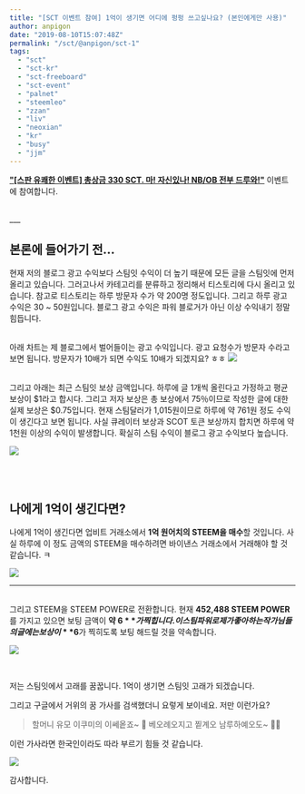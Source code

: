 ```yaml
---
title: "[SCT 이벤트 참여] 1억이 생기면 어디에 펑펑 쓰고싶나요? (본인에게만 사용)"
author: anpigon
date: "2019-08-10T15:07:48Z"
permalink: "/sct/@anpigon/sct-1"
tags:
  - "sct"
  - "sct-kr"
  - "sct-freeboard"
  - "sct-event"
  - "palnet"
  - "steemleo"
  - "zzan"
  - "liv"
  - "neoxian"
  - "kr"
  - "busy"
  - "jjm"
---
```

[**"\[스판 유쾌한 이벤트\] 총상금 330 SCT. 마! 자신있나! NB/OB 전부 드루와!"**](https://www.steemcoinpan.com/sct/@ukk/nb-ob-feat-team1p-union-sct-naha-sct-sct1004) 이벤트에 참여합니다.

<br>
___

<br>

## 본론에 들어가기 전...

현재 저의 블로그 광고 수익보다 스팀잇 수익이 더 높기 때문에 모든 글을 스팀잇에 먼저 올리고 있습니다. 그러고나서 카테고리를 분류하고 정리해서 티스토리에 다시 올리고 있습니다. 참고로 티스토리는 하루 방문자 수가 약 200명 정도입니다. 그리고 하루 광고 수익은 30 ~ 50원입니다. 블로그 광고 수익은 파워 블로거가 아닌 이상 수익내기 정말 힘듭니다.

<br>아래 차트는 제 블로그에서 벌어들이는 광고 수익입니다. 광고 요청수가 방문자 수라고 보면 됩니다. 방문자가 10배가 되면 수익도 10배가 되겠지요? ㅎㅎ
![](https://files.steempeak.com/file/steempeak/anpigon/pjv2GJn3-E18489E185B3E1848FE185B3E18485E185B5E186ABE18489E185A3E186BA202019-08-1020E1848BE185A9E18492E185AE2011.12.46.png) 

<br>그리고 아래는 최근 스팀잇 보상 금액입니다. 하루에 글 1개씩 올린다고 가정하고 평균 보상이 $1라고 합시다. 그리고 저자 보상은 총 보상에서 75％이므로 작성한 글에 대한 실제 보상은 $0.75입니다. 현재 스팀달러가 1,015원이므로 하루에 약 761원 정도 수익이 생긴다고 보면 됩니다. 사실 큐레이터 보상과 SCOT 토큰 보상까지 합치면 하루에 약 1천원 이상의 수익이 발생합니다. 확실히 스팀 수익이 블로그 광고 수익보다 높습니다.

![](https://files.steempeak.com/file/steempeak/anpigon/9h50yd65-E18489E185B3E1848FE185B3E18485E185B5E186ABE18489E185A3E186BA202019-08-1020E1848BE185A9E18492E185AE2011.15.20.png)

<br>
<br>

## 나에게 1억이 생긴다면?

나에게 1억이 생긴다면 업비트 거래소에서 **1억 원어치의 STEEM을 매수**할 것입니다. 사실 하루에 이 정도 금액의 STEEM을 매수하려면 바이낸스 거래소에서 거래해야 할 것 같습니다. ㅋ

![](https://steemitimages.com/500x0/https://files.steempeak.com/file/steempeak/anpigon/5UPuD7F4-E18489E185B3E1848FE185B3E18485E185B5E186ABE18489E185A3E186BA202019-08-1020E1848BE185A9E18492E185AE2011.26.19.png)
***

<br>그리고 STEEM을 STEEM POWER로 전환합니다. 현재 **452,488 STEEM POWER**를 가지고 있으면 보팅 금액이 **약 $6**가 찍힙니다. 이 스팀파워로 제가 좋아하는 작가님들의 글에는 보상이 **$6**가 찍히도록 보팅 해드릴 것을 약속합니다. 

![](https://steemitimages.com/500x0/https://files.steempeak.com/file/steempeak/anpigon/SEPUSVTZ-E18489E185B3E1848FE185B3E18485E185B5E186ABE18489E185A3E186BA202019-08-1020E1848BE185A9E18492E185AE2011.27.04.png)

<br>

저는 스팀잇에서 고래를 꿈꿉니다. 1억이 생기면 스팀잇 고래가 되겠습니다.

그리고 구글에서 거위의 꿈 가사를 검색했더니 요렇게 보이네요. 저만 이런가요? 
> 할머니 유모 이쿠미의 이쎄옽죠~ 🎵
베오례오지고 찥계오 남루하예오도~ 🎵🎶

이런 가사라면 한국인이라도 따라 부르기 힘들 것 같습니다.

![](https://files.steempeak.com/file/steempeak/anpigon/IIg1YdKC-E18489E185B3E1848FE185B3E18485E185B5E186ABE18489E185A3E186BA202019-08-1120E1848BE185A9E1848CE185A5E186AB2012.05.34.png)

감사합니다.
